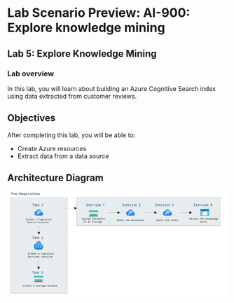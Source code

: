 # Lab Scenario Preview: AI-900: Explore knowledge mining

## Lab 5: Explore Knowledge Mining

### Lab overview

In this lab, you will learn about building an Azure Cognitive Search index using data extracted from customer reviews.

## Objectives
  
After completing this lab, you will be able to:

- Create Azure resources
- Extract data from a data source

## Architecture Diagram

   ![](media/ai-900-mod5.png)

